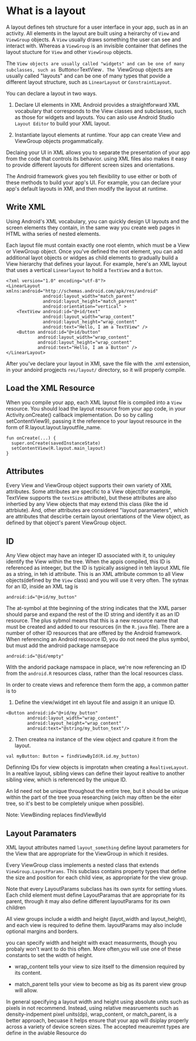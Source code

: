 # What is a layout
A layout defines teh structure for a user interface in your app, such as in an activity. All elements in the layout are built using a heirarchy of `View` and `ViewGroup` objects. A `View` usually draws something the user can see and interact with. Whereas a `ViewGroup` is an invisible container that defines the layout stucture for `View` and other `ViewGroup` objects. 

The `View objects are usually called "widgets" and can be one of many subclasses, such as `Button` or `TextView`. The `ViewGroup objects are usually called "layouts" and can be one of many types that povide a different layout structure, such as `LinearLayout` or `ConstraintLayout`.

You can declare a layout in two ways. 
1) Declare UI elements in XML
Android provides a straightforward XML vocabulary that corresponds to the View classes and subclasses, such as those for widgets and layouts. You can aslo use Android Studio `Layout Editor` to build your XML layout.

2) Instantiate layout elements at runtime.
Your app can create View and ViewGroup objects progammatically. 

Declaing your UI in XML allows you to separate the presentation of your app from the code that controls its behavior. using XML files also makes it easy to provide different layouts for different screen sizes and orientations. 

The Android framework gives you teh flexibility to use either or both of these methods to build your app's UI. For example, you can declare your app's default layouts in XMl, and then modify the layout at runtime. 

## Write XML
Using Android's XML vocabulary, you can quickly design UI layouts and the screen elements they contain, in the same way you create web pages in HTML witha series of nested elements. 

Each layout file must contain exactly one root elemtn, which must be a View or ViewGroup object. Once you've defined the root element, you can add additional layot objects or widges as child elements to gradually build a View hierarchy that defines your layout. For example, here's an XML layout that uses a vertical `Linearlayout` to hold a `TextView` and a `Button`.

```
<?xml version="1.0" encoding="utf-8"?>
<LinearLayout xmlns:android="http://schemas.android.com/apk/res/android"
              android:layout_width="match_parent"
              android:layout_height="match_parent"
              android:orientation="vertical" >
    <TextView android:id="@+id/text"
              android:layout_width="wrap_content"
              android:layout_height="wrap_content"
              android:text="Hello, I am a TextView" />
    <Button android:id="@+id/button"
            android:layout_width="wrap_content"
            android:layout_height="wrap_content"
            android:text="Hello, I am a Button" />
</LinearLayout>
```

After you've declare your layout in XMl, save the file with the .xml extension, in your andoird progjects `res/layout/` directory, so it will properly compile.

## Load the XML Resource
When you compile your app, each XML layout file is compiled into a `View` resource. You should load the layout resource from your app code, in your Activity.onCreate() callback implementation. Do so by calling setContentView9), passing it the reference to your layout resource in the form of R.layout.layout.layoutfile_name. 

```
fun onCreate(...) {
  super.onCreate(savedInstanceState)
  setContentView(R.layout.main_layout)
}
```

## Attributes
Every View and ViewGroup object supports their own variety of XML attributes. Some attributes are specific to a View object(for example, TextView supports the `textSize` attribute), but these attributes are also inhertied by any View objects that may extend this class (like the id attrbiute). And, other attributes are considered "layout paramaeters", which are attributes that descirbe certain layout orientations of the View object, as defined by that object's parent ViewGroup object.

## ID
Any View object may have an integer ID associated with it, to uniquley identify the View within the tree. When the appis compiled, this ID is referenced as inteeger, but the ID is typically assigned in teh layout XML file as a string, in teh id attribute. This is an XML attribute common to all View objects(defined by the `View` class) and you will use it very often. The sytnax for an ID, inside an XML tag is 
```
android:id="@+id/my_button"
```

The at-symbol at thte beginning of the string indicates that the XML parser should parse and expand the rest of the ID string and identify it as an ID resource. The plus sybmol means that this is a new resource name that must be created and added to our resources (in the `R.java` file). There are a number of other ID resources that are offered by the Android framework. When referencing an Android resource ID, you do not need the plus symbol, but must add the android package namsepace
```
android:id="@id/empty"
```
With the andorid package namspace in place, we're now referencing an ID from the `android.R` resources class, rather than the local resources class. 

In order to create views and reference them form the app, a common patter is to 

1. Define the view/widget int eh layout file and assign it an unique ID. 
```
<Button android:id="@+id/my_button"
        android:layout_width="wrap_content"
        android:layout_height="wrap_content"
        android:text="@string/my_button_text"/>
```

2. Then createa na instance of the view object and cpature it from the layout. 
```
val myButton: Button = findViewById(R.id.my_button)
```

Definning IDs for view objects is improtatn when creating a `RealtiveLayout`. In a realtive layout, sibling views can define their layout realtive to another sibling view, which is referenced by the unique ID. 

An Id need not be unique throughout the entire tree, but it should be unique within the part of the tree youa researching (wich may oftten be the eiter tree, so it's best to be completely unique when possible). 

Note: ViewBinding replaces findViewById

## Layout Paramaters
XML layout attributes named `layout_something` define layout parameters for the View that are appropriate for the ViewGroup in which it resides. 

Every ViewGroup class implements a nested class that extends `ViewGroup.LayoutParams`. This subclass contains property types that define the size and position for each child view, as appropriate for the view group. 

Note that every LayoutParams subclass has its own syntx for setting vlues. Each child element must define LayoutParamas that are appropriate for its parent, through it may also define different layoutParams for its own children

All view groups include a width and height (layot_width and layout_height), and each view is required to define them. layoutParams may also include optional margins and borders. 

you can specify width and height with exact measurments, though you probaly won't want to do this often. More often,you will use one of these constants to set the width of height.

- wrap_content tells your view to size itself to the dimension required by its content. 

- match_parent tells your view to become as big as its parent view group will allow. 

In general specifying a layout width and height using absolute units such as pixels in not recommend. Instead, using relative measruements such as density-indpement pixel units(dp), wrap_content, or match_parent, is a better approach, becuase it helps ensure that your app will dsiplay properly across a variety of device screen sizes. The accepted meauremnt types are define in the aviable Resource do

